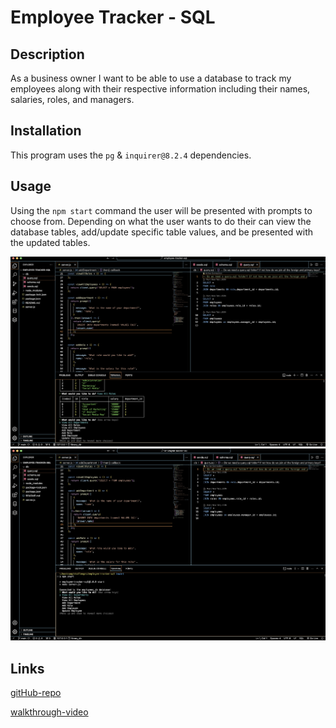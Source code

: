 # Employee Tracker - SQL

## Description

As a business owner I want to be able to use a database to track my employees along with their respective information including their names, salaries, roles, and managers.


## Installation

This program uses the `pg` & `inquirer@8.2.4` dependencies.

## Usage

Using the `npm start` command the user will be presented with prompts to choose from. Depending on what the user wants to do their can view the database tables, add/update specific table values, and be presented with the updated tables.

![tracker-screenshot-cli](images/tracker-screenshot-1.png)
![tracker-screenshot](images/tracker-screenshot-2.png)

## Links
[gitHub-repo](https://github.com/lllewell/employee-tracker-sql)

[walkthrough-video](https://drive.google.com/file/d/1Jd7nLQyFuByO4UNdA7JqDR-D1dfPIkza/view?usp=sharing)